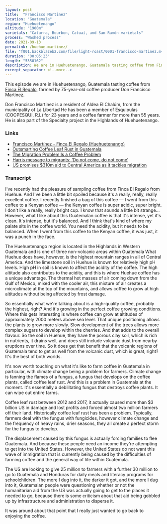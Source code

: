 ```yaml
---
layout: post
title:  "Francisco Martinez"
location: "Guatemala"
region: "Huehuetenango"
altitude: "1900m"
varietals: "Caturra, Bourbon, Catuaí, and San Ramón varietals"
process: "Washed process"
date: 2021-09-13
permalink: /huehue-martinez/
file: "f001.backblazeb2.com/file/light-roast/0001-francisco-martinez.m4a"
duration: "00:05:23"
length: "5350162"
description: We are in Huehuetenango, Guatemala tasting coffee from Finca El Regalo, farmed by 75-year-old coffee producer Don Francisco Martinez.
excerpt_separator: <!--more-->
---
```

<section class="my-4 space-y-4 font-body text-gray-400">
<p>This episode we are in Huehuetenango, Guatemala tasting coffee from <a class="text-white border-b border-gray-300 hover:border-b border-gray-400 hover:border-gray-100" href="https://samplecoffee.com.au/coffee/francisco-martinez">Finca El Regalo</a>, farmed by 75-year-old coffee producer Don Francisco Martinez.</p>
<p>Don Francisco Martinez is a resident of Aldea El Chalúm, from the municipality of La Libertad He has been a member of Esquipulas (COOPESQUI, R.L) for 23 years and a coffee farmer for more than 55 years. He is also part of the Specialty project in the Highlands of Huehuetenango.</p>
<!--more-->
</section>
<h3 class="mb-4 font-display text-xl text-white">Links</h3>
<ul class="font-body pl-4 list-disc text-white">
	<li><a class="text-white border-b border-gray-300 hover:border-b border-gray-400 hover:border-gray-100" href="https://samplecoffee.com.au/coffee/francisco-martinez">Francisco Martínez - Finca El Regalo (Huehuetenango)</a></li>
	<li><a class="text-white border-b border-gray-300 hover:border-b border-gray-400 hover:border-gray-100" href="https://www.crs.org/stories/outsmarting-coffee-leaf-rust-guatemala">Outsmarting Coffee Leaf Rust in Guatemala</a></li>
	<li><a class="text-white border-b border-gray-300 hover:border-b border-gray-400 hover:border-gray-100" href="https://www.washingtonpost.com/world/2019/06/11/falling-coffee-prices-drive-guatemalan-migration-united-states/">The Migration Problem Is a Coffee Problem</a></li>
	<li><a class="text-white border-b border-gray-300 hover:border-b border-gray-400 hover:border-gray-100" href="https://www.aljazeera.com/news/2021/6/7/harris-meets-guatemalan-president-tackles-immigration">Harris message to migrants: ‘Do not come, do not come’</a></li>
	<li><a class="text-white border-b border-gray-300 hover:border-b border-gray-400 hover:border-gray-100" href="https://www.aljazeera.com/news/2021/4/27/central-america">US promises $310m aid to Central America as it tackles migration</a></li>
</ul>
<h3 class="my-4 font-display text-xl text-white">Transcript</h3>
<section class="font-body text-sm space-y-2 text-gray-400">
<p>I've recently had the pleasure of sampling coffee from Finca El Regalo from Huehue. And I've been a little bit spoiled because it's a really, really, really excellent coffee. I recently finished a bag of this coffee — I went from this coffee to a Kenyan coffee — the Kenyan coffee is super acidic, super bright. I don't like a really, really bright cup. I know that sounds a little bit strange… However, what I like about this Guatemalan coffee is that it's intense, yet it's clean. It's intense, but it's balanced. And I think that's kind of where my palate sits in the coffee world. You need the acidity, but it needs to be balanced. When I went from this coffee to the Kenyan coffee, it was just, it was a punch in the face.</p>
<p>The Huehuetenango region is located in the Highlands in Western Guatemala and is one of three non-volcanic areas within Guatemala What Huehue does have, however, is the highest mountain ranges in all of Central America. And the limestone soil in Huehue is known for relatively high pH levels. High pH in soil is known to affect the acidity of the coffee. The high altitude also contributes to the acidity, and this is where Huehue coffee has a unique advantage. The thermal hot masses of air coming down from the Gulf of Mexico, mixed with the cooler air, this mixture of air creates a microclimate at the top of the mountains, and allows coffee to grow at high altitudes without being affected by frost damage.</p>
<p>So essentially what we're talking about is a high-quality coffee, probably the highest, right? And it's growing in the perfect coffee growing conditions. Where this gets interesting is where coffee can grow at altitudes of approximately 2000 meters above sea level. That unique positioning allows the plants to grow more slowly. Slow development of the trees allows more complex sugars to develop within the cherries. And that adds to the overall flavour. So the soil in Huehue, they have the porous clay soil, which is rich in nutrients, it drains well, and does still include volcanic dust from nearby eruptions over time. So it does get that benefit that the volcanic regions of Guatemala tend to get as well from the volcanic dust, which is great, right? It's the best of both worlds.</p>
<p>It's now worth touching on what it's like to farm coffee in Guatemala in particular, with climate change being a problem for farmers. Climate change is fanning the flames of a fungus, a fungus that develops on the coffee plants, called coffee leaf rust. And this is a problem in Guatemala at the moment. It's essentially a debilitating fungus that destroys coffee plants. It can wipe out entire farms.</p>
<p>Coffee leaf rust between 2012 and 2017, it actually caused more than $3 billion US in damage and lost profits and forced almost two million farmers off their land. Historically coffee leaf rust has been a problem. Typically, farmers deal with the fungus with fungicides, however climate change and the frequency of heavy rains, drier seasons, they all create a perfect storm for the fungus to develop.</p>
<p>The displacement caused by this fungus is actually forcing families to flee Guatemala. And because these people need an income they're attempting to get into the United States. However, the United States do not want this wave of immigration that is currently being caused by the difficulties of farming coffee and the general way of life within Guatemala.</p>
<p>The US are looking to give 25 million to farmers with a further 30 million to go to Guatemala and Honduras for daily meals and literacy programs for schoolchildren. The more I dug into it, the darker it got, and the more I dug into it, Guatemalan people were questioning whether or not the humanitarian aid from the US was actually going to get to the places it needed to go, because there is some criticism about that aid being gobbled up by infrastructure and administration to disperse it.</p>
<p>It was around about that point that I really just wanted to go back to enjoying the coffee.</p>
</section>